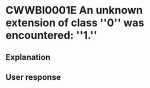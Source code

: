 # CWWBI0001E An unknown extension of class ''0'' was encountered: ''1.''

## Explanation

## User response